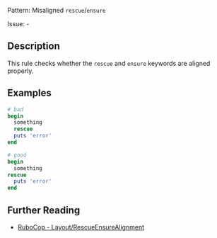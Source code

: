 Pattern: Misaligned `rescue`/`ensure`

Issue: -

## Description

This rule checks whether the `rescue` and `ensure` keywords are aligned properly.

## Examples

```ruby
# bad
begin
  something
  rescue
  puts 'error'
end

# good
begin
  something
rescue
  puts 'error'
end
```

## Further Reading

* [RuboCop - Layout/RescueEnsureAlignment](https://docs.rubocop.org/rubocop/cops_layout.html#layoutrescueensurealignment)

